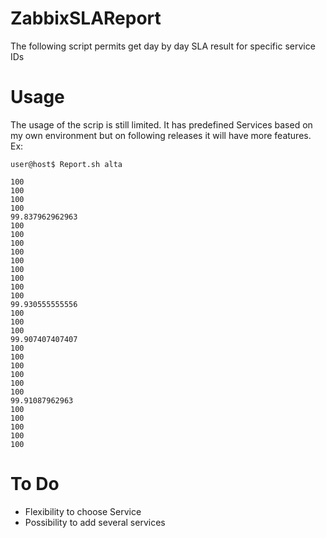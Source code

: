 # ZabbixSLAReport
The following script permits get day by day SLA result for specific service IDs

# Usage
The usage of the scrip is still limited. It has predefined Services based on my own environment but on following releases it will have more features.
Ex:
```
user@host$ Report.sh alta

100
100
100
100
99.837962962963
100
100
100
100
100
100
100
100
100
99.930555555556
100
100
100
99.907407407407
100
100
100
100
100
100
99.91087962963
100
100
100
100
100
```

# To Do
 - Flexibility to choose Service
 - Possibility to add several services
